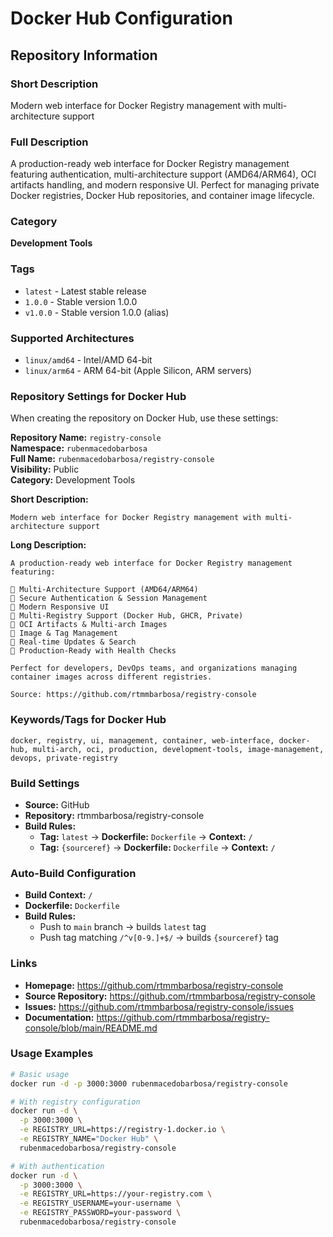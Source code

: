 # Docker Hub Configuration

## Repository Information

### Short Description
Modern web interface for Docker Registry management with multi-architecture support

### Full Description
A production-ready web interface for Docker Registry management featuring authentication, multi-architecture support (AMD64/ARM64), OCI artifacts handling, and modern responsive UI. Perfect for managing private Docker registries, Docker Hub repositories, and container image lifecycle.

### Category
**Development Tools**

### Tags
- `latest` - Latest stable release
- `1.0.0` - Stable version 1.0.0
- `v1.0.0` - Stable version 1.0.0 (alias)

### Supported Architectures
- `linux/amd64` - Intel/AMD 64-bit
- `linux/arm64` - ARM 64-bit (Apple Silicon, ARM servers)

### Repository Settings for Docker Hub

When creating the repository on Docker Hub, use these settings:

**Repository Name:** `registry-console`  
**Namespace:** `rubenmacedobarbosa`  
**Full Name:** `rubenmacedobarbosa/registry-console`  
**Visibility:** Public  
**Category:** Development Tools  

**Short Description:**
```
Modern web interface for Docker Registry management with multi-architecture support
```

**Long Description:**
```
A production-ready web interface for Docker Registry management featuring:

🔹 Multi-Architecture Support (AMD64/ARM64)
🔹 Secure Authentication & Session Management  
🔹 Modern Responsive UI
🔹 Multi-Registry Support (Docker Hub, GHCR, Private)
🔹 OCI Artifacts & Multi-arch Images
🔹 Image & Tag Management
🔹 Real-time Updates & Search
🔹 Production-Ready with Health Checks

Perfect for developers, DevOps teams, and organizations managing container images across different registries.

Source: https://github.com/rtmmbarbosa/registry-console
```

### Keywords/Tags for Docker Hub
```
docker, registry, ui, management, container, web-interface, docker-hub, multi-arch, oci, production, development-tools, image-management, devops, private-registry
```

### Build Settings
- **Source:** GitHub
- **Repository:** rtmmbarbosa/registry-console
- **Build Rules:**
  - **Tag:** `latest` → **Dockerfile:** `Dockerfile` → **Context:** `/`
  - **Tag:** `{sourceref}` → **Dockerfile:** `Dockerfile` → **Context:** `/`

### Auto-Build Configuration
- **Build Context:** `/`
- **Dockerfile:** `Dockerfile`
- **Build Rules:**
  - Push to `main` branch → builds `latest` tag
  - Push tag matching `/^v[0-9.]+$/` → builds `{sourceref}` tag

### Links
- **Homepage:** https://github.com/rtmmbarbosa/registry-console
- **Source Repository:** https://github.com/rtmmbarbosa/registry-console
- **Issues:** https://github.com/rtmmbarbosa/registry-console/issues
- **Documentation:** https://github.com/rtmmbarbosa/registry-console/blob/main/README.md

### Usage Examples
```bash
# Basic usage
docker run -d -p 3000:3000 rubenmacedobarbosa/registry-console

# With registry configuration
docker run -d \
  -p 3000:3000 \
  -e REGISTRY_URL=https://registry-1.docker.io \
  -e REGISTRY_NAME="Docker Hub" \
  rubenmacedobarbosa/registry-console

# With authentication
docker run -d \
  -p 3000:3000 \
  -e REGISTRY_URL=https://your-registry.com \
  -e REGISTRY_USERNAME=your-username \
  -e REGISTRY_PASSWORD=your-password \
  rubenmacedobarbosa/registry-console
```

